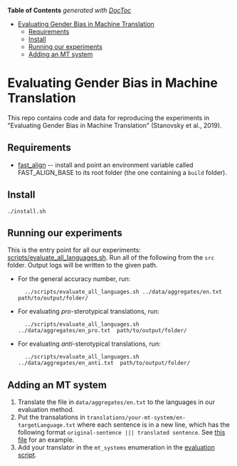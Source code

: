 <!-- START doctoc generated TOC please keep comment here to allow auto update -->
<!-- DON'T EDIT THIS SECTION, INSTEAD RE-RUN doctoc TO UPDATE -->
**Table of Contents**  *generated with [DocToc](https://github.com/thlorenz/doctoc)*

- [Evaluating Gender Bias in Machine Translation](#evaluating-gender-bias-in-machine-translation)
  - [Requirements](#requirements)
  - [Install](#install)
  - [Running our experiments](#running-our-experiments)
  - [Adding an MT system](#adding-an-mt-system)

<!-- END doctoc generated TOC please keep comment here to allow auto update -->

# Evaluating Gender Bias in Machine Translation

This repo contains code and data for reproducing the experiments in "Evaluating Gender Bias in Machine Translation" (Stanovsky et al., 2019).

## Requirements
* [fast_align](https://github.com/clab/fast_align) -- install and point an environment variable called FAST_ALIGN_BASE to its root folder (the one containing a `build` folder).

## Install
`./install.sh`

## Running our experiments 
This is the entry point for all our experiments: [scripts/evaluate_all_languages.sh](scripts/evaluate_all_languages.sh).
Run all of the following from the  `src` folder. Output logs will be written to the given
path.
* For the general accuracy number, run:

        ../scripts/evaluate_all_languages.sh ../data/aggregates/en.txt  path/to/output/folder/

* For evaluating *pro*-sterotypical translations, run:

        ../scripts/evaluate_all_languages.sh ../data/aggregates/en_pro.txt  path/to/output/folder/

* For evaluating *anti*-sterotypical translations, run:

        ../scripts/evaluate_all_languages.sh ../data/aggregates/en_anti.txt  path/to/output/folder/

## Adding an MT system
1. Translate the file in `data/aggregates/en.txt` to the languages in our evaluation method.
2. Put the transalations in `translations/your-mt-system/en-targetLanguage.txt` where each sentence is in a new line, which has the following format `original-sentence ||| translated sentence`. See [this file](translations/aws/en-fr.txt) for an example.
3. Add your translator in the `mt_systems` enumeration in the [evaluation script](scripts/evaluate_all_languages.sh).

